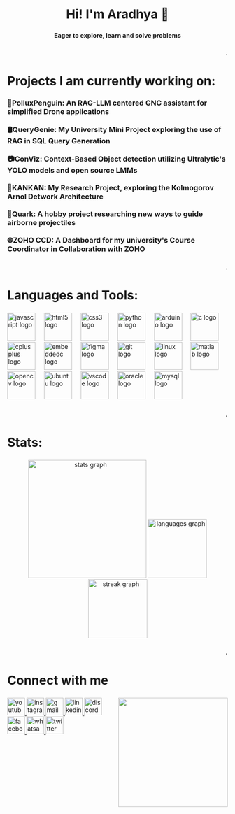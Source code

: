 <h1 align="center">Hi! I'm Aradhya 🦢</h1>

###

<h4 align="center">Eager to explore, learn and solve problems</h4>

###

<h4 align="right">.</h4>

###

<h1 align="left">Projects I am currently working on:</h1>

###

<h3 align="left">🐧PolluxPenguin: An RAG-LLM centered GNC assistant for simplified Drone applications<br><br>🛢QueryGenie:  My University Mini Project exploring the use of RAG in SQL Query Generation<br><br>📷ConViz:  Context-Based Object detection utilizing Ultralytic's YOLO models and open source LMMs<br><br>📄KANKAN: My Research Project, exploring the Kolmogorov Arnol Detwork Architecture<br><br>🚀Quark: A hobby project researching new ways to guide airborne projectiles<br><br>🌐ZOHO CCD: A Dashboard for my university's Course Coordinator in Collaboration with ZOHO</h3>

###

<h4 align="right">.</h4>

###

<h1 align="left">Languages and Tools:</h1>

###

<div align="left">
  <img src="https://cdn.jsdelivr.net/gh/devicons/devicon/icons/javascript/javascript-original.svg" height="64" alt="javascript logo"  />
  <img width="12" />
  <img src="https://cdn.jsdelivr.net/gh/devicons/devicon/icons/html5/html5-original.svg" height="64" alt="html5 logo"  />
  <img width="12" />
  <img src="https://cdn.jsdelivr.net/gh/devicons/devicon/icons/css3/css3-original.svg" height="64" alt="css3 logo"  />
  <img width="12" />
  <img src="https://cdn.jsdelivr.net/gh/devicons/devicon/icons/python/python-original.svg" height="64" alt="python logo"  />
  <img width="12" />
  <img src="https://cdn.jsdelivr.net/gh/devicons/devicon/icons/arduino/arduino-original.svg" height="64" alt="arduino logo"  />
  <img width="12" />
  <img src="https://cdn.jsdelivr.net/gh/devicons/devicon/icons/c/c-original.svg" height="64" alt="c logo"  />
  <img width="12" />
  <img src="https://cdn.jsdelivr.net/gh/devicons/devicon/icons/cplusplus/cplusplus-original.svg" height="64" alt="cplusplus logo"  />
  <img width="12" />
  <img src="https://cdn.jsdelivr.net/gh/devicons/devicon/icons/embeddedc/embeddedc-original.svg" height="64" alt="embeddedc logo"  />
  <img width="12" />
  <img src="https://cdn.jsdelivr.net/gh/devicons/devicon/icons/figma/figma-original.svg" height="64" alt="figma logo"  />
  <img width="12" />
  <img src="https://cdn.jsdelivr.net/gh/devicons/devicon/icons/git/git-original.svg" height="64" alt="git logo"  />
  <img width="12" />
  <img src="https://cdn.jsdelivr.net/gh/devicons/devicon/icons/linux/linux-original.svg" height="64" alt="linux logo"  />
  <img width="12" />
  <img src="https://cdn.jsdelivr.net/gh/devicons/devicon/icons/matlab/matlab-original.svg" height="64" alt="matlab logo"  />
  <img width="12" />
  <img src="https://cdn.jsdelivr.net/gh/devicons/devicon/icons/opencv/opencv-original.svg" height="64" alt="opencv logo"  />
  <img width="12" />
  <img src="https://cdn.jsdelivr.net/gh/devicons/devicon/icons/ubuntu/ubuntu-plain.svg" height="64" alt="ubuntu logo"  />
  <img width="12" />
  <img src="https://cdn.jsdelivr.net/gh/devicons/devicon/icons/vscode/vscode-original.svg" height="64" alt="vscode logo"  />
  <img width="12" />
  <img src="https://cdn.jsdelivr.net/gh/devicons/devicon/icons/oracle/oracle-original.svg" height="64" alt="oracle logo"  />
  <img width="12" />
  <img src="https://cdn.jsdelivr.net/gh/devicons/devicon/icons/mysql/mysql-original.svg" height="64" alt="mysql logo"  />
</div>

###

<h4 align="right">.</h4>

###

<h1 align="left">Stats:</h1>

###

<div align="center">
  <img src="https://github-readme-stats.vercel.app/api?username=AradhyaSpace11&hide_title=false&hide_rank=false&show_icons=true&include_all_commits=true&count_private=true&disable_animations=false&theme=github_dark&locale=en&hide_border=false&order=1" height="270" alt="stats graph"  />
  <img src="https://github-readme-stats.vercel.app/api/top-langs?username=AradhyaSpace11&locale=en&hide_title=false&layout=compact&card_width=320&langs_count=5&theme=github_dark&hide_border=false&order=2" height="135" alt="languages graph"  />
  <img src="https://streak-stats.demolab.com?user=AradhyaSpace11&locale=en&mode=daily&theme=github_dark&hide_border=false&border_radius=5&order=3" height="135" alt="streak graph"  />
</div>

###

<h4 align="right">.</h4>

###

<h1 align="left">Connect with me</h1>

###

<img align="right" height="250" src="https://media.licdn.com/dms/image/v2/D5603AQHC4pZZsEc33Q/profile-displayphoto-shrink_400_400/profile-displayphoto-shrink_400_400/0/1699427025956?e=1730332800&v=beta&t=ahK4KYr-pb2jCRkmrvAAzvESAhleYp3Gy658ss6-Zl4"  />

###

<div align="left">
  <a href="https://www.youtube.com/@aradhyagaonkar9542" target="_blank">
    <img src="https://img.shields.io/static/v1?message=Youtube&logo=youtube&label=&color=FF0000&logoColor=white&labelColor=&style=for-the-badge" height="40" alt="youtube logo"  />
  </a>
  <a href="https://www.instagram.com/the_always_traveller/" target="_blank">
    <img src="https://img.shields.io/static/v1?message=Instagram&logo=instagram&label=&color=E4405F&logoColor=white&labelColor=&style=for-the-badge" height="40" alt="instagram logo"  />
  </a>
  <a href="iloveastronomy11@gmail.com" target="_blank">
    <img src="https://img.shields.io/static/v1?message=Gmail&logo=gmail&label=&color=D14836&logoColor=white&labelColor=&style=for-the-badge" height="40" alt="gmail logo"  />
  </a>
  <a href="https://www.linkedin.com/in/aradhya-gaonkar-3b736526a/" target="_blank">
    <img src="https://img.shields.io/static/v1?message=LinkedIn&logo=linkedin&label=&color=0077B5&logoColor=white&labelColor=&style=for-the-badge" height="40" alt="linkedin logo"  />
  </a>
  <a href="Aradhya2711" target="_blank">
    <img src="https://img.shields.io/static/v1?message=Discord&logo=discord&label=&color=7289DA&logoColor=white&labelColor=&style=for-the-badge" height="40" alt="discord logo"  />
  </a>
  <a href="https://www.facebook.com/aradhya.gaonkar.501/" target="_blank">
    <img src="https://img.shields.io/static/v1?message=Facebook&logo=facebook&label=&color=1877F2&logoColor=white&labelColor=&style=for-the-badge" height="40" alt="facebook logo"  />
  </a>
  <a href="Phone No: +91 9423060856" target="_blank">
    <img src="https://img.shields.io/static/v1?message=Whatsapp&logo=whatsapp&label=&color=25D366&logoColor=white&labelColor=&style=for-the-badge" height="40" alt="whatsapp logo"  />
  </a>
  <a href="https://x.com/AradhyaGoaonkar" target="_blank">
    <img src="https://img.shields.io/static/v1?message=Twitter&logo=twitter&label=&color=1DA1F2&logoColor=white&labelColor=&style=for-the-badge" height="40" alt="twitter logo"  />
  </a>
</div>

###
